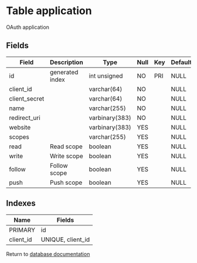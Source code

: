 Table application
===========

OAuth application

Fields
------

| Field         | Description     | Type           | Null | Key | Default | Extra          |
| ------------- | --------------- | -------------- | ---- | --- | ------- | -------------- |
| id            | generated index | int unsigned   | NO   | PRI | NULL    | auto_increment |
| client_id     |                 | varchar(64)    | NO   |     | NULL    |                |
| client_secret |                 | varchar(64)    | NO   |     | NULL    |                |
| name          |                 | varchar(255)   | NO   |     | NULL    |                |
| redirect_uri  |                 | varbinary(383) | NO   |     | NULL    |                |
| website       |                 | varbinary(383) | YES  |     | NULL    |                |
| scopes        |                 | varchar(255)   | YES  |     | NULL    |                |
| read          | Read scope      | boolean        | YES  |     | NULL    |                |
| write         | Write scope     | boolean        | YES  |     | NULL    |                |
| follow        | Follow scope    | boolean        | YES  |     | NULL    |                |
| push          | Push scope      | boolean        | YES  |     | NULL    |                |

Indexes
------------

| Name      | Fields            |
| --------- | ----------------- |
| PRIMARY   | id                |
| client_id | UNIQUE, client_id |


Return to [database documentation](help/database)
